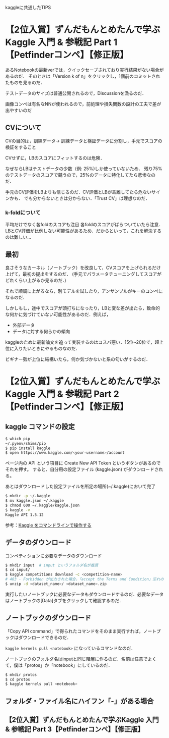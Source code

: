 kaggleに共通したTIPS

# 【2位入賞】ずんだもんとめたんで学ぶKaggle 入門 & 参戦記 Part 1【Petfinderコンペ】【修正版】

あるNotebookの最新verでは，クイックセーブされており実行結果がない場合があるのだ．
そのときは「Version k of n」をクリックし，1個前のコミットされたものを見るのだ．

テストデータのサイズは普通公開されるので，Discussionを漁るのだ．

画像コンペは有名なNNが使われるので，前処理や損失関数の設計の工夫で差が出やすいのだ

## CVについて
CVの目的は，訓練データ→ 訓練データと検証データに分割し，手元でスコアの検証をすること

CVせずに，LBのスコアにフィットするのは危険．

なぜならLBはテストデータの少数（例: 25%)しか使っていないため．
残り75%のテストデータのスコアで競うので，25%のデータに特化してたら悲惨なのだ．

手元のCV評価をLBよりも信じるのだ．CV評価とLBが乖離してたら危ないサインかも．
でも分からないときは分からない．「Trust CV」は理想なのだ．

### k-foldについて
平均だけでなく各foldのスコアも注目
各foldのスコアがばらついていたら注意．LBとCV評価が比例しない可能性があるため．だからといって，これを解決するのは難しい...

## 最初
良さそうなカーネル（ノートブック）を改良して，CVスコアを上げられるだけ上げて，最初の提出をするのだ．
(手元でパラメータチューニングしてスコアがどれくらい上がるか見るのだ．)

それで順調に上がるなら，別モデルを試したり，アンサンブルがキーのコンペになるのだ．

しかしもし，途中でスコアが頭打ちになったり，LBと変な差が出たら，致命的な何かに気づけていない可能性があるのだ．例えば，
* 外部データ
* データに対する何らかの傾向

kaggleのために最新論文を追って実装するのはコスパ悪い．15位~20位で，超上位に入りたいときにやるものなのだ．

ビギナー勢が上位に結構いたら，何か気づかないと系の匂いがするのだ．


# 【2位入賞】ずんだもんとめたんで学ぶKaggle 入門 & 参戦記 Part 2【Petfinderコンペ】【修正版】

## kaggle コマンドの設定
``` bash
$ which pip
~/.pyenv/shims/pip
$ pip install kaggle
$ open https://www.kaggle.com/<your-username>/account
```
ページ内の API という項目に Create New API Token というボタンがあるのでそれを押す。
すると、自分用の設定ファイル (kaggle.json) がダウンロードされる。

あとはダウンロードした設定ファイルを所定の場所(~/.kaggle)において完了
``` bash
$ mkdir -p ~/.kaggle
$ mv kaggle.json ~/.kaggle
$ chmod 600 ~/.kaggle/kaggle.json
$ kaggle -v
Kaggle API 1.5.12
```
参考：[Kaggle をコマンドラインで操作する](https://blog.amedama.jp/entry/2018/05/03/031551)

## データのダウンロード
コンペティションに必要なデータのダウンロード
``` bash
$ mkdir input  # input というフォルダ名が推奨
$ cd input/
$ kaggle competitions download -c <competition-name>
# 403 - Forbidden が出力された場合，「accept the Terms and Condition」忘れの可能性あり
$ unzip -d <dataset_name>/ <dataset_name>.zip
```
実行したいノートブックに必要なデータもダウンロードするのだ．必要なデータはノートブックの\[Data\]タブをクリックして確認するのだ．

## ノートブックのダウンロード
「Copy API command」で得られたコマンドをそのまま実行すれば，ノートブックはダウンロードできるのだ．

`kaggle kernels pull <notebook>` になっているコマンドなのだ．

ノートブックのフォルダ名はinputと同じ階層に作るのだ．名前は任意でよくて，僕は「protos」か「notebook」にしているのだ．

``` bash
$ mkdir protos
$ cd protos
$ kaggle kernels pull <notebook>
```
## フォルダ・ファイル名にハイフン「-」がある場合



## 【2位入賞】ずんだもんとめたんで学ぶKaggle 入門 & 参戦記 Part 3【Petfinderコンペ】【修正版】